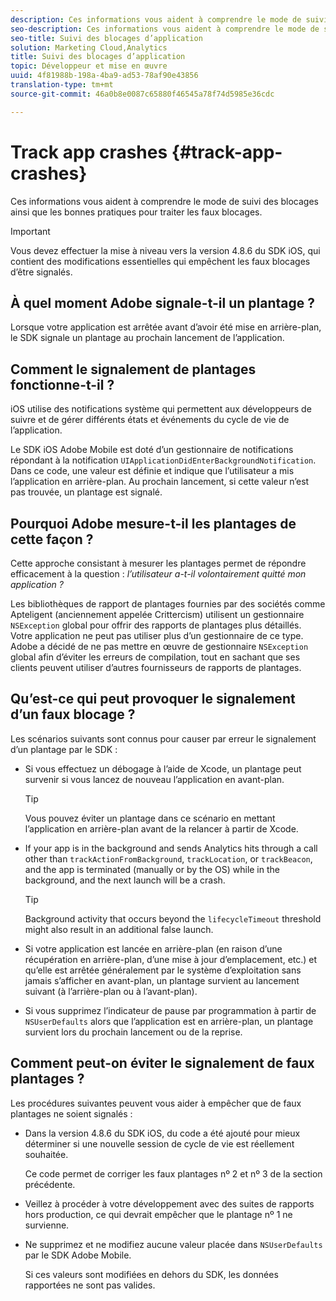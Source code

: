 ```yaml
---
description: Ces informations vous aident à comprendre le mode de suivi des blocages ainsi que les bonnes pratiques pour traiter les faux blocages.
seo-description: Ces informations vous aident à comprendre le mode de suivi des blocages ainsi que les bonnes pratiques pour traiter les faux blocages.
seo-title: Suivi des blocages d’application
solution: Marketing Cloud,Analytics
title: Suivi des blocages d’application
topic: Développeur et mise en œuvre
uuid: 4f81988b-198a-4ba9-ad53-78af90e43856
translation-type: tm+mt
source-git-commit: 46a0b8e0087c65880f46545a78f74d5985e36cdc

---
```



# Track app crashes {#track-app-crashes}

Ces informations vous aident à comprendre le mode de suivi des blocages ainsi que les bonnes pratiques pour traiter les faux blocages.

>[!IMPORTANT]
>
>Vous devez effectuer la mise à niveau vers la version 4.8.6 du SDK iOS, qui contient des modifications essentielles qui empêchent les faux blocages d’être signalés.

## À quel moment Adobe signale-t-il un plantage ?

Lorsque votre application est arrêtée avant d’avoir été mise en arrière-plan, le SDK signale un plantage au prochain lancement de l’application.

## Comment le signalement de plantages fonctionne-t-il ?

iOS utilise des notifications système qui permettent aux développeurs de suivre et de gérer différents états et événements du cycle de vie de l’application.

Le SDK iOS Adobe Mobile est doté d’un gestionnaire de notifications répondant à la notification `UIApplicationDidEnterBackgroundNotification`. Dans ce code, une valeur est définie et indique que l’utilisateur a mis l’application en arrière-plan. Au prochain lancement, si cette valeur n’est pas trouvée, un plantage est signalé.

## Pourquoi Adobe mesure-t-il les plantages de cette façon ?

Cette approche consistant à mesurer les plantages permet de répondre efficacement à la question : *l’utilisateur a-t-il volontairement quitté mon application ?*

Les bibliothèques de rapport de plantages fournies par des sociétés comme Apteligent (anciennement appelée Crittercism) utilisent un gestionnaire `NSException` global pour offrir des rapports de plantages plus détaillés. Votre application ne peut pas utiliser plus d’un gestionnaire de ce type. Adobe a décidé de ne pas mettre en œuvre de gestionnaire `NSException` global afin d’éviter les erreurs de compilation, tout en sachant que ses clients peuvent utiliser d’autres fournisseurs de rapports de plantages.

## Qu’est-ce qui peut provoquer le signalement d’un faux blocage ?

Les scénarios suivants sont connus pour causer par erreur le signalement d’un plantage par le SDK :

* Si vous effectuez un débogage à l’aide de Xcode, un plantage peut survenir si vous lancez de nouveau l’application en avant-plan.

   >[!TIP]
   >
   >Vous pouvez éviter un plantage dans ce scénario en mettant l’application en arrière-plan avant de la relancer à partir de Xcode.

* If your app is in the background and sends Analytics hits through a call other than `trackActionFromBackground`, `trackLocation`, or `trackBeacon`, and the app is terminated (manually or by the OS) while in the background, and the next launch will be a crash.

   >[!TIP]
   >
   >Background activity that occurs beyond the `lifecycleTimeout` threshold might also result in an additional false launch.

* Si votre application est lancée en arrière-plan (en raison d’une récupération en arrière-plan, d’une mise à jour d’emplacement, etc.) et qu’elle est arrêtée généralement par le système d’exploitation sans jamais s’afficher en avant-plan, un plantage survient au lancement suivant (à l’arrière-plan ou à l’avant-plan).
* Si vous supprimez l’indicateur de pause par programmation à partir de `NSUserDefaults` alors que l’application est en arrière-plan, un plantage survient lors du prochain lancement ou de la reprise.

## Comment peut-on éviter le signalement de faux plantages ?

Les procédures suivantes peuvent vous aider à empêcher que de faux plantages ne soient signalés :

* Dans la version 4.8.6 du SDK iOS, du code a été ajouté pour mieux déterminer si une nouvelle session de cycle de vie est réellement souhaitée.

   Ce code permet de corriger les faux plantages nº 2 et nº 3 de la section précédente.

* Veillez à procéder à votre développement avec des suites de rapports hors production, ce qui devrait empêcher que le plantage nº 1 ne survienne.
* Ne supprimez et ne modifiez aucune valeur placée dans `NSUserDefaults` par le SDK Adobe Mobile.

   Si ces valeurs sont modifiées en dehors du SDK, les données rapportées ne sont pas valides.

